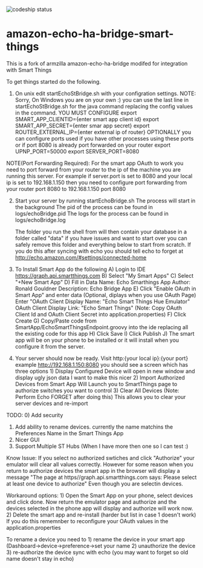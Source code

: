 ![codeship status](https://codeship.com/projects/998e16f0-ca03-0132-6689-76c03995407a/status?branch=master)
# amazon-echo-ha-bridge-smart-things

This is a fork of armzilla amazon-echo-ha-bridge modifed for integration with Smart Things

To get things started do the following.

1) On unix edit startEchoStBridge.sh with your configration settings.
NOTE: Sorry, On Windows you are on your own :) you can use the last line in startEchoStBridge.sh for
      the java command replacing the config values in the command. 
YOU MUST CONFIGURE 
export SMART_APP_CLIENTID={enter smart app client id}
export SMART_APP_SECRET={enter smar app secret}
export ROUTER_EXTERNAL_IP={enter external ip of router}
OPTIONALLY you can configure ports used if you have other processes using these ports or if port 8080 is already 
           port forwarded on your router
export UPNP_PORT=50000
export SERVER_PORT=8080

NOTE(Port Forwarding Required):
For the smart app OAuth to work you need to port forward from your router to the ip of the machine you are running this server.
For example if server.port is set to 8080 and your local ip is set to 192.168.1.150
then you need to configure port forwarding from your router port 8080 to 192.168.1.150 port 8080

2) Start your server by running startEchoBridge.sh
	The process will start in the background
	The pid of the process can be found in logs/echoBridge.pid
	The logs for the process can be found in logs/echoBridge.log

	The folder you run the shell from will then contain your database in a folder called "data" if you
	have issues and want to start over you can safely remove this folder and everything below to start from scratch.
	If you do this after syncing with echo you should tell echo to forget at http://echo.amazon.com/#settings/connected-home

3) To Install Smart App do the following
	A) Login to IDE https://graph.api.smartthings.com
	B) Select "My Smart Apps"
	C) Select "+New Smart App"
	D) Fill in Data
    		Name: Echo Smarthings App
    		Author: Ronald Gouldner
    		Description: Echo Bridge App
	E) Click "Enable OAuth in Smart App" and enter data (Optional, diplays when you use OAuth Page)
   		Enter "OAuth Client Display Name: "Echo Smart Things Hue Emulator"
   		OAuth Client Display Link: "Echo Smart Things"
   		(Note: Copy OAuth Client Id and OAuth Client Secret into application.properties)
	F) Click Create
	G) Copy/Paste code from SmartApp/EchoSmartThingsEndpoint.groovy into the ide replacing all the existing code for this app
	H) Click Save
	I) Click Publish
	J) The smart app will be on your phone to be installed or it will install when you configure it from the server.

4) Your server should now be ready.  Visit http:{your local ip}:{your port}  example http://192.168.1.150:8080
    you should see a screen which has three options
		1) Display Configured Device 
			will open in new window and display ugly json data 
			I want to make this nicer
		2) Import Authorized Devices from Smart App
			Will Launch you to SmartThings page to authorize switches you want to control
		3) Clear All Devices (Note: Perform Echo FORGET after doing this)
			This allows you to clear your server devices and re-import

TODO:
0) Add security
1) Add ability to rename devices.  currently the name matchins the Preferences Name in the Smart Things App
2) Nicer GUI
3) Support Multiple ST Hubs (When I have more then one so I can test :)

Know Issue:
	If you select no authorized swtiches and click "Authorize" your emulator will clear all values correctly.
	However for some reason when you return to authorize devices the smart app in the browser will display a message
	"The page at https//graph.api.smartthings.com says: Please select at least one device to authorize"
	Even though you are selectin devices.

Workaround options:
	1) Open the Smart App on your phone, select devices and click done.  Now return the emulator page and authorize and
   	the devices selected in the phone app will display and authorize will work now.
	2) Delete the smart app and re-install (harder but list in case 1 doesn't work) If you do this rememnber to reconfigure
   	your OAuth values in the application.properties

To rename a device you need to
	1) rename the device in your smart app (Dashboard->device->preference->set your name
	2) unauthorize the device
	3) re-authorize the device
	sync with echo (you may want to forget so old name doesn't stay in echo)
